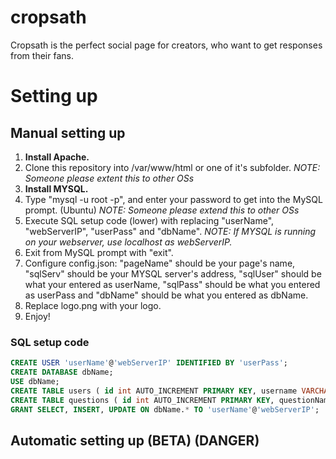 # cropsath
Cropsath is the perfect social page for creators, who want to get responses from their fans.

# Setting up
## Manual setting up
 1. **Install Apache.**
 2. Clone this repository into /var/www/html or one of it's subfolder. *NOTE: Someone please extent this to other OSs*
 3. **Install MYSQL.**
 4. Type "mysql -u root -p", and enter your password to get into the MySQL prompt. (Ubuntu) *NOTE: Someone please extend this to other OSs*
 5. Execute SQL setup code (lower) with replacing "userName", "webServerIP", "userPass" and "dbName". *NOTE: If MYSQL is running on your webserver, use localhost as webServerIP.*
 6. Exit from MySQL prompt with "exit".
 7. Configure config.json: "pageName" should be your page's name, "sqlServ" should be your MYSQL server's address, "sqlUser" should be what your entered as userName, "sqlPass" should be what you entered as userPass and "dbName" should be what you entered as dbName.
 8. Replace logo.png with your logo.
 9. Enjoy!
 
### SQL setup code
```sql
CREATE USER 'userName'@'webServerIP' IDENTIFIED BY 'userPass';
CREATE DATABASE dbName;
USE dbName;
CREATE TABLE users ( id int AUTO_INCREMENT PRIMARY KEY, username VARCHAR(64), password VARCHAR(255), email VARCHAR(254), banned TINYINT(1), admin TINYINT(1) );
CREATE TABLE questions ( id int AUTO_INCREMENT PRIMARY KEY, questionName VARCHAR(255) NOT NULL, questionText TEXT(65535), comments TEXT(65535) );
GRANT SELECT, INSERT, UPDATE ON dbName.* TO 'userName'@'webServerIP';
``` 
## Automatic setting up (BETA) (DANGER)
